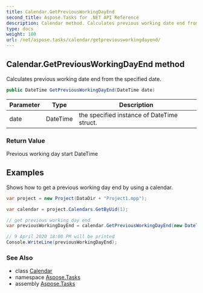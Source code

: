```yaml
---
title: Calendar.GetPreviousWorkingDayEnd
second_title: Aspose.Tasks for .NET API Reference
description: Calendar method. Calculates previous working date end from the specified date
type: docs
weight: 180
url: /net/aspose.tasks/calendar/getpreviousworkingdayend/
---
```

## Calendar.GetPreviousWorkingDayEnd method

Calculates previous working date end from the specified date.

```csharp
public DateTime GetPreviousWorkingDayEnd(DateTime date)
```

| Parameter | Type | Description |
| --- | --- | --- |
| date | DateTime | the specified instance of DateTime struct. |

### Return Value

Previous working day start DateTime

## Examples

Shows how to get a previous working day end by using a calendar.

```csharp
var project = new Project(DataDir + "Project1.mpp");

var calendar = project.Calendars.GetByUid(1);

// get previous working day end
var previousWorkingDayEnd = calendar.GetPreviousWorkingDayEnd(new DateTime(2020, 4, 10, 13, 0, 0));

// 9 April 2020 18:00 PM will be printed
Console.WriteLine(previousWorkingDayEnd);
```

### See Also

* class [Calendar](../)
* namespace [Aspose.Tasks](../../calendar/)
* assembly [Aspose.Tasks](../../../)


